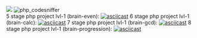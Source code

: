 <a href="https://codeclimate.com/github/DaaN88/php-project-lvl1"><img src="https://api.codeclimate.com/v1/badges/a99a88d28ad37a79dbf6/maintainability" /></a>
![php_сodesniffer](https://github.com/DaaN88/php-project-lvl1/workflows/php_%D1%81odesniffer/badge.svg)<br/>
5 stage php project lvl-1 (brain-even):
[![asciicast](https://asciinema.org/a/arQQlpNskxaHcd7Fsr2KJJSIE.svg)](https://asciinema.org/a/arQQlpNskxaHcd7Fsr2KJJSIE)
6 stage php project lvl-1 (brain-calc):
[![asciicast](https://asciinema.org/a/60lW2o5H76vMsgONiiD8OWPCu.svg)](https://asciinema.org/a/60lW2o5H76vMsgONiiD8OWPCu)
7 stage php project lvl-1 (brain-gcd):
[![asciicast](https://asciinema.org/a/0HB6gOom7eOL83bgz1LyAN1ai.svg)](https://asciinema.org/a/0HB6gOom7eOL83bgz1LyAN1ai)
8 stage php project lvl-1 (brain-progression):
[![asciicast](https://asciinema.org/a/SS09ehfOQArrVqC7P4WHc58Ab.svg)](https://asciinema.org/a/SS09ehfOQArrVqC7P4WHc58Ab)
